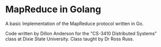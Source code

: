 # MapReduce in Golang

A basic Implementation of the MapReduce protocol written in Go.

Code written by Dillon Anderson for the "CS-3410 Distributed Systems" class at Dixie State University.
Class taught by Dr Ross Russ.
